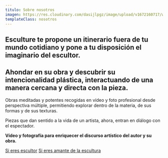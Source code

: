 ```yaml
---
titulo: Sobre nosotros
imagen: https://res.cloudinary.com/dasijlpgz/image/upload/v1672160717/web/nosotros.jpg
templateClass: nosotros
---
```

## Esculture te propone un itinerario fuera de tu mundo cotidiano y pone a tu disposición el imaginario del escultor. 

## Ahondar en su obra y descubrir su intencionalidad plástica, interactuando de una manera cercana y directa con la pieza.

Obras meditadas y potentes recogidas en vídeo y foto profesional desde perspectiva múltiple, permitiendo explorar dentro de la materia, de sus formas y de sus texturas.

Piezas que dan sentido a la vida de un artista, ahora, entran en diálogo con el espectador.

**Vídeo y fotografía para enriquecer el discurso artístico del autor y su obra.**

<p class="sabermas flex">
  <a class="boton" href="/sobre-nosotros/para-escultores/">Si eres escultor</a>
  <a class="boton" href="/sobre-nosotros/para-visitantes/">Si eres amante de la escultura</a>
</p>